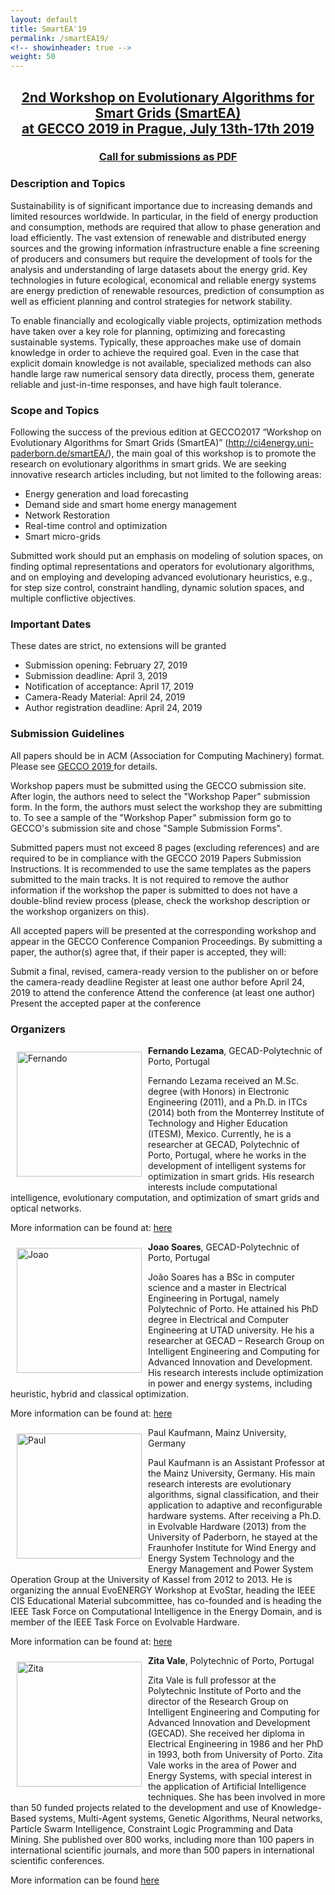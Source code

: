 ```yaml
---
layout: default
title: SmartEA'19
permalink: /smartEA19/
<!-- showinheader: true -->
weight: 50
---
```

<center>
<h2><b><a href="https://gecco-2019.sigevo.org/index.html/Workshops#id_Workshop%20on%20Evolutionary%20Algorithms%20for%20Smart%20Grids%20(SmartEA)">2nd Workshop on Evolutionary Algorithms for Smart Grids (SmartEA)<br>at ​GECCO 2019 in Prague, July 13th-17th 2019</a></b></h2>

<h3><a href="{{ site.baseurl }}/assets/SmartEA2019-CfP.pdf">Call for submissions as PDF</a></h3>

</center>

<h3><b>Description and Topics</b></h3>

Sustainability is of significant importance due to increasing demands and limited resources worldwide. In particular, in the field of energy production and consumption, methods are required that allow to phase generation and load efficiently. The vast extension of renewable and distributed energy sources and the growing information infrastructure enable a fine screening of producers and consumers but require the development of tools for the analysis and understanding of large datasets about the energy grid. Key technologies in future ecological, economical and reliable energy systems are energy prediction of renewable resources, prediction of consumption as well as efficient planning and control strategies for network stability.

To enable financially and ecologically viable projects, optimization methods have taken over a key role for planning, optimizing and forecasting sustainable systems. Typically, these approaches make use of domain knowledge in order to achieve the required goal. Even in the case that explicit domain knowledge is not available, specialized methods can also handle large raw numerical sensory data directly, process them, generate reliable and just-in-time responses, and have high fault tolerance.

<h3><b>Scope and Topics</b></h3>

Following the success of the previous edition at GECCO2017 “Workshop on Evolutionary Algorithms for Smart Grids (SmartEA)” (http://ci4energy.uni-paderborn.de/smartEA/), the main goal of this workshop is to promote the research on evolutionary algorithms in smart grids. We are seeking innovative research articles including, but not limited to the following areas:

- Energy generation and load forecasting
- Demand side and smart home energy management
- Network Restoration
- Real-time control and optimization
- Smart micro-grids

Submitted work should put an emphasis on modeling of solution spaces, on finding optimal representations and operators for evolutionary algorithms, and on employing and developing advanced evolutionary heuristics, e.g., for step size control, constraint handling, dynamic solution spaces, and multiple conflictive objectives.

<h3><b>Important Dates</b></h3>

These dates are strict, no extensions will be granted

- Submission opening: February 27, 2019
- Submission deadline: April 3, 2019
- Notification of acceptance: April 17, 2019
- Camera-Ready Material: April 24, 2019
- Author registration deadline: April 24, 2019

<h3><b>Submission Guidelines</b></h3>

All papers should be in ACM (Association for Computing Machinery) format. Please see <a href="https://gecco-2019.sigevo.org/index.html/Workshops"> GECCO 2019 </a> for details.

Workshop papers must be submitted using the GECCO submission site. After login, the authors need to select the "Workshop Paper" submission form. In the form, the authors must select the workshop they are submitting to. To see a sample of the "Workshop Paper" submission form go to GECCO's submission site and chose "Sample Submission Forms".

Submitted papers must not exceed 8 pages (excluding references) and are required to be in compliance with the GECCO 2019 Papers Submission Instructions. It is recommended to use the same templates as the papers submitted to the main tracks. It is not required to remove the author information if the workshop the paper is submitted to does not have a double-blind review process (please, check the workshop description or the workshop organizers on this).

All accepted papers will be presented at the corresponding workshop and appear in the GECCO Conference Companion Proceedings. By submitting a paper, the author(s) agree that, if their paper is accepted, they will:

Submit a final, revised, camera-ready version to the publisher on or before the camera-ready deadline
Register at least one author before April 24, 2019 to attend the conference
Attend the conference (at least one author)
Present the accepted paper at the conference

<!-- 

<h3><b>Program</b></h3>

The workshop will take place on Sunday, July 16, 14:00-18:00, Bernstein

| Start | Stop  | Title                                                    | Speaker             |
| ----- | ----- | -------------------------------------------------------- | ------------------- |
| 14:00 | 14:22 | Optimizing Booster Stations                              | Jonas Weber         |
| 14:22 | 14:44 | Differential Evolution Strategies for                    | Fernando Lezama     |
|       |       | Large-Scale Energy Resource Management in Smart Grids    |                     |
| 14:44 | 15:06 | Restoration of Power Distribution Networks - A Fast      | Eduardo G. Carrano  |
|       |       | Evolutionary Approach based on Practical Perspectives    |                     |
| 15:06 | 15:28 | Evolving Multi-Objective Neural Networks using Diffe-    | Karl Mason          |
|       |       | rential Evolution for Dynamic Economic Emission Dispatch |                     |
| 15:28 | 15:50 | Towards Coding Strategies for Forecasting-Based          | W. Jakob            |
|       |       | Scheduling in Smart Grids and the Energy Lab 2.0         |                     |
| 15:50 | 16:10 | coffee break                                             |                     |
| 16:10 | 16:40 | Power distribution network restoration:                  | Eduardo G. Carrano  |
|       |       | Challenges and perspectives                              |                     |
| 16:40 | 17:50 | Panel discussion                                         | organizers          |
| 17:50 | 18:00 | workshop closing                                         | organizers          |

<h3><b>Technical Program Committee</b></h3>

- Kouzou Abdellah, Faculty of Science and Technology, Djelfa University, Algeria
- Maryam Hasani, University of Adelaide, Australia
- Paul Kaufmann, Paderborn University, Germany
- Oliver Kramer, Carl von Ossietzky, Oldenburg, Germany
- Frank Neumann, University of Adelaide, Australia
- Filipe de Oliveira Saraiva, Universidade Federal do Pará, Brasil
- Nataliia Sergiienko, University of Adelaide, Australia
- Markus Wagner, University of Adelaide, Australia

showinheader: true -->

<h3><b>Organizers</b></h3>

<div style="float: left">
    <a href="{{ site.baseurl }}/"><img src="{{ site.baseurl }}/assets/Fernando.jpeg" alt="Fernando" height="200" hspace="10" vspace="10"></a>
</div>

<b>Fernando Lezama</b>, GECAD-Polytechnic of Porto, Portugal

Fernando Lezama received an M.Sc. degree (with Honors) in Electronic Engineering (2011), and a Ph.D. in ITCs (2014) both from the Monterrey Institute of Technology and Higher Education (ITESM), Mexico. Currently, he is a researcher at GECAD, Polytechnic of Porto, Portugal, where he works in the development of intelligent systems for optimization in smart grids. His research interests include computational intelligence, evolutionary computation, and optimization of smart grids and optical networks.


More information can be found at: <a href="https://www.researchgate.net/profile/Fernando_Lezama2">here</a>


<div style="float: left">
    <a href="{{ site.baseurl }}/"><img src="{{ site.baseurl }}/assets/Joao.jpeg" alt="Joao" height="200" hspace="10" vspace="10"></a>
</div>

<b>Joao Soares</b>, GECAD-Polytechnic of Porto, Portugal

João Soares has a BSc in computer science and a master in Electrical Engineering in Portugal, namely Polytechnic of Porto. He attained his PhD degree in Electrical and Computer Engineering at UTAD university. He his a researcher at GECAD – Research Group on Intelligent Engineering and Computing for Advanced Innovation and Development. His research interests include optimization in power and energy systems, including heuristic, hybrid and classical optimization.

More information can be found at: <a href="https://www.linkedin.com/in/joao-soares-20b7694/">here</a>

<div style="float: left">
    <a href="{{ site.baseurl }}/"><img src="{{ site.baseurl }}/assets/paul.jpg" alt="Paul" height="200" hspace="10" vspace="10"></a>
</div>

<a>Paul Kaufmann</a>, Mainz University, Germany

Paul Kaufmann is an Assistant Professor at the Mainz University, Germany. His main research interests are evolutionary algorithms, signal classification, and their application to adaptive and reconfigurable hardware systems. After receiving a Ph.D. in Evolvable Hardware (2013) from the University of Paderborn, he stayed at the Fraunhofer Institute for Wind Energy and Energy System Technology and the Energy Management and Power System Operation Group at the University of Kassel from 2012 to 2013. He is organizing the annual EvoENERGY Workshop at EvoStar, heading the IEEE CIS Educational Material subcommittee, has co-founded and is heading the IEEE Task Force on Computational Intelligence in the Energy Domain, and is member of the IEEE Task Force on Evolvable Hardware.

More information can be found at: <a href="https://sites.google.com/site/paulkaufmann/">here</a>


<div style="float: left">
    <a href="{{ site.baseurl }}/"><img src="{{ site.baseurl }}/assets/Zita.jpg" alt="Zita" height="200" hspace="10" vspace="10"></a>
</div>

​<b>Zita Vale</b>, Polytechnic of Porto, Portugal

Zita Vale is full professor at the Polytechnic Institute of Porto and the director of the Research Group on Intelligent Engineering and Computing for Advanced Innovation and Development (GECAD). She received her diploma in Electrical Engineering in 1986 and her PhD in 1993, both from University of Porto. Zita Vale works in the area of Power and Energy Systems, with special interest in the application of Artificial Intelligence techniques. She has been involved in more than 50 funded projects related to the development and use of Knowledge-Based systems, Multi-Agent systems, Genetic Algorithms, Neural networks, Particle Swarm Intelligence, Constraint Logic Programming and Data Mining. 
She published over 800 works, including more than 100 papers in international scientific journals, and more than 500 papers in international scientific conferences.


More information can be found <a href ="www.linkedin.com/in/zitavale">here</a>
